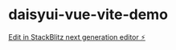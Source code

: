 # daisyui-vue-vite-demo

[Edit in StackBlitz next generation editor ⚡️](https://stackblitz.com/~/github.com/cositasclub/daisyui-vue-vite-demo)